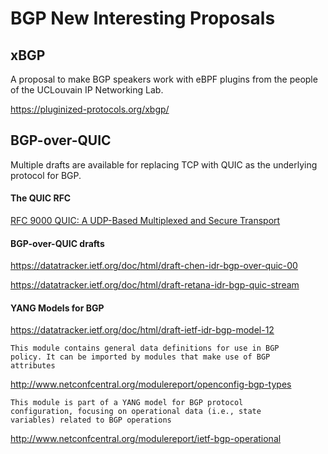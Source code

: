 # BGP New Interesting Proposals



## xBGP

A proposal to make BGP speakers work with eBPF plugins from the people of the UCLouvain IP Networking Lab.

https://pluginized-protocols.org/xbgp/

## BGP-over-QUIC

Multiple drafts are available for replacing TCP with QUIC as the underlying protocol for BGP.

#### The QUIC RFC

[RFC 9000 QUIC: A UDP-Based Multiplexed and Secure Transport]([https://datatracker.ietf.org/doc/html/rfc9000)

#### BGP-over-QUIC drafts


https://datatracker.ietf.org/doc/html/draft-chen-idr-bgp-over-quic-00

https://datatracker.ietf.org/doc/html/draft-retana-idr-bgp-quic-stream

#### YANG Models for BGP

https://datatracker.ietf.org/doc/html/draft-ietf-idr-bgp-model-12

```
This module contains general data definitions for use in BGP
policy. It can be imported by modules that make use of BGP
attributes
```

http://www.netconfcentral.org/modulereport/openconfig-bgp-types

```
This module is part of a YANG model for BGP protocol
configuration, focusing on operational data (i.e., state
variables) related to BGP operations
```

http://www.netconfcentral.org/modulereport/ietf-bgp-operational

